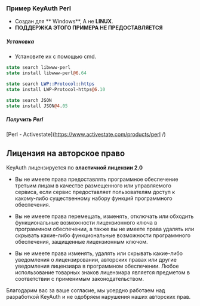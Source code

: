 ### **Пример KeyAuth Perl**
- Создан для ** Windows**, А не **LINUX**.
- **ПОДДЕРЖКА ЭТОГО ПРИМЕРА НЕ ПРЕДОСТАВЛЯЕТСЯ**

##### **Установка**
- Установите их с помощью cmd.
```perl
state search libwww-perl
state install libwww-perl@6.64

state search LWP::Protocol::https
state install LWP-Protocol-https@6.10

state search JSON
state install JSON@4.05

```

##### **Получить Perl**
[Perl - Activestate](https://www.activestate.com/products/perl /)


## Лицензия на авторское право

KeyAuth лицензируется по **эластичной лицензии 2.0**

* Вы не имеете права предоставлять программное обеспечение третьим лицам в качестве размещенного или управляемого
сервиса, если сервис предоставляет пользователям доступ к какому-либо существенному набору
функций программного обеспечения.

* Вы не имеете права перемещать, изменять, отключать или обходить функциональные возможности лицензионного ключа
в программном обеспечении, а также вы не имеете права удалять или скрывать какие-либо функциональные
возможности программного обеспечения, защищенные лицензионным ключом.

* Вы не имеете права изменять, удалять или скрывать какие-либо уведомления о лицензировании, авторских правах или другие уведомления
лицензиара в программном обеспечении. Любое использование товарных знаков лицензиара является предметом
в соответствии с применимым законодательством.

Благодарим вас за ваше согласие, мы усердно работаем над разработкой KeyAuth и не одобряем нарушения наших авторских прав.